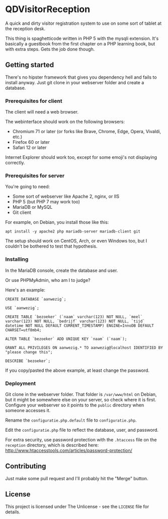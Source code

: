 # QDVisitorReception
A quick and dirty visitor registration system to use on some sort of tablet at the reception desk.

This thing is spaghetticode written in PHP 5 with the mysqli extension. It's basically a guestbook from the first chapter on a PHP learning book, but with extra steps. Gets the job done though.

## Getting started
There's no hipster framework that gives you dependency hell and fails to install anyway.
Just git clone in your webserver folder and create a database.

### Prerequisites for client
The client will need a web browser.

The webinterface should work on the following browsers:
* Chromium 71 or later (or forks like Brave, Chrome, Edge, Opera, Vivaldi, etc.)
* Firefox 60 or later
* Safari 12 or later

Internet Explorer should work too, except for some emoji's not displaying correctly.

### Prerequisites for server
You're going to need:
* Some sort of webserver like Apache 2, nginx, or IIS
* PHP 5 (but PHP 7 may work too)
* MariaDB or MySQL
* Git client

For example, on Debian, you install those like this:
```
apt install -y apache2 php mariadb-server mariadb-client git
```

The setup should work on CentOS, Arch, or even Windows too, but I couldn't be bothered to test that hypothesis.

### Installing
In the MariaDB console, create the database and user.

Or use PHPMyAdmin, who am I to judge?

Here's an example:
```
CREATE DATABASE `aanwezig`;

USE `aanwezig`;

CREATE TABLE `bezoeker` (`naam` varchar(123) NOT NULL, `meel` varchar(123) NOT NULL, `bedrijf` varchar(123) NOT NULL, `tijd` datetime NOT NULL DEFAULT CURRENT_TIMESTAMP) ENGINE=InnoDB DEFAULT CHARSET=utf8mb4;

ALTER TABLE `bezoeker` ADD UNIQUE KEY `naam` (`naam`);

GRANT ALL PRIVILEGES ON aanwezig.* TO aanwezig@localhost IDENTIFIED BY "please change this";

DESCRIBE `bezoeker`;
```

If you copy/pasted the above example, at least change the password.

### Deployment
Git clone in the webserver folder. That folder is ```/var/www/html``` on Debian, but it might be somewhere else on your server, so check where it is first.
Configure your webserver so it points to the ```public``` directory when someone accesses it.

Rename the ```configuratie.php.default``` file to ```configuratie.php```.

Edit the ```configuratie.php``` file to reflect the database, user, and password.

For extra security, use password protection with the ```.htaccess``` file on the ```reception``` directory, which is described here: http://www.htaccesstools.com/articles/password-protection/

## Contributing
Just make some pull request and I'll probably hit the "Merge" button.

## License
This project is licensed under The Unlicense - see the ```LICENSE``` file for details.